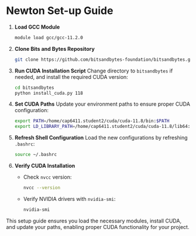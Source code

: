 
# Newton Set-up Guide

1. **Load GCC Module**
   ```bash
   module load gcc/gcc-11.2.0
   ```

2. **Clone Bits and Bytes Repository**
   ```bash
   git clone https://github.com/bitsandbytes-foundation/bitsandbytes.git
   ```

3. **Run CUDA Installation Script**
   Change directory to `bitsandbytes` if needed, and install the required CUDA version:
   ```bash
   cd bitsandbytes
   python install_cuda.py 118
   ```

4. **Set CUDA Paths**
   Update your environment paths to ensure proper CUDA configuration:
   ```bash
   export PATH=/home/cap6411.student2/cuda/cuda-11.8/bin:$PATH
   export LD_LIBRARY_PATH=/home/cap6411.student2/cuda/cuda-11.8/lib64:$LD_LIBRARY_PATH
   ```

5. **Refresh Shell Configuration**
   Load the new configurations by refreshing `.bashrc`:
   ```bash
   source ~/.bashrc
   ```

6. **Verify CUDA Installation**
   - Check `nvcc` version:
     ```bash
     nvcc --version
     ```
   - Verify NVIDIA drivers with `nvidia-smi`:
     ```bash
     nvidia-smi
     ```

This setup guide ensures you load the necessary modules, install CUDA, and update your paths, enabling proper CUDA functionality for your project.
